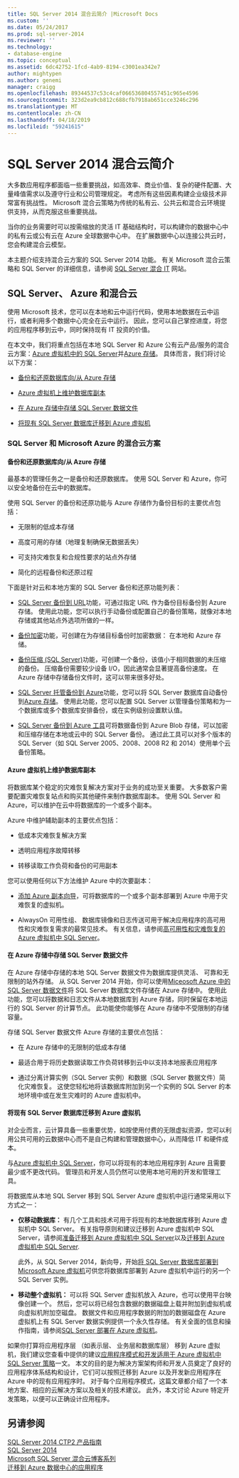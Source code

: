 ```yaml
---
title: SQL Server 2014 混合云简介 |Microsoft Docs
ms.custom: ''
ms.date: 05/24/2017
ms.prod: sql-server-2014
ms.reviewer: ''
ms.technology:
- database-engine
ms.topic: conceptual
ms.assetid: 6dc42752-1fcd-4ab9-8194-c3001ea342e7
author: mightypen
ms.author: genemi
manager: craigg
ms.openlocfilehash: 89344537c53c4caf066536804557451c965e4596
ms.sourcegitcommit: 323d2ea9cb812c688cfb7918ab651cce3246c296
ms.translationtype: MT
ms.contentlocale: zh-CN
ms.lasthandoff: 04/18/2019
ms.locfileid: "59241615"
---
```

# <a name="introduction-to-sql-server-2014-hybrid-cloud"></a>SQL Server 2014 混合云简介
 大多数应用程序都面临一些重要挑战，如高效率、商业价值、复杂的硬件配置、大量峰值需求以及遵守行业和公司管理规定。 考虑所有这些因素构建企业级技术非常富有挑战性。 Microsoft 混合云策略为传统的私有云、公共云和混合云环境提供支持，从而克服这些重要挑战。 
 
 当你的业务需要时可以按需缩放的灵活 IT 基础结构时，可以构建你的数据中心中的私有云或公有云在 Azure 全球数据中心中。 在扩展数据中心以连接公共云时，您会构建混合云模型。 
 
 本主题介绍支持混合云方案的 SQL Server 2014 功能。 有关 Microsoft 混合云策略和 SQL Server 的详细信息，请参阅 [SQL Server 混合 IT](https://www.microsoft.com/sqlserver/solutions-technologies/hybrid-It.aspx) 网站。 
 
## <a name="sql-server-azure-and-hybrid-cloud"></a>SQL Server、 Azure 和混合云 
 使用 Microsoft 技术，您可以在本地和云中运行代码，使用本地数据在云中运行，或者利用多个数据中心完全在云中运行。 因此，您可以自己掌控进度，将您的应用程序移到云中，同时保持现有 IT 投资的价值。 
 
 在本文中，我们将重点包括在本地 SQL Server 和 Azure 公有云产品/服务的混合云方案：[Azure 虚拟机中的 SQL Server](https://msdn.microsoft.com/library/azure/jj823132.aspx)并[Azure 存储](http://www.azure.com/documentation/services/storage/)。 具体而言，我们将讨论以下方案： 
 
-  [备份和还原数据库向/从 Azure 存储](../../2014/getting-started/introduction-to-sql-server-2014-hybrid-cloud.md#backup) 
 
-  [Azure 虚拟机上维护数据库副本](../../2014/getting-started/introduction-to-sql-server-2014-hybrid-cloud.md#replica) 
 
-  [在 Azure 存储中存储 SQL Server 数据文件](../../2014/getting-started/introduction-to-sql-server-2014-hybrid-cloud.md#store) 
 
-  [将现有 SQL Server 数据库迁移到 Azure 虚拟机](../../2014/getting-started/introduction-to-sql-server-2014-hybrid-cloud.md#migrate) 
 
### <a name="hybrid-cloud-scenarios-for-sql-server-and-microsoft-azure"></a>SQL Server 和 Microsoft Azure 的混合云方案 
 
#### <a name="backup"></a> 备份和还原数据库向/从 Azure 存储 
 最基本的管理任务之一是备份和还原数据库。 使用 SQL Server 和 Azure，你可以安全地备份在云中的数据库。 
 
 使用 SQL Server 的备份和还原功能与 Azure 存储作为备份目标的主要优点包括： 
 
-  无限制的低成本存储 
 
-  高度可用的存储（地理复制确保无数据丢失） 
 
-  可支持灾难恢复和合规性要求的站点外存储 
 
-  简化的远程备份和还原过程 
 
 下面是针对云和本地方案的 SQL Server 备份和还原功能列表： 
 
-  [SQL Server 备份到 URL](../relational-databases/backup-restore/sql-server-backup-to-url.md)功能，可通过指定 URL 作为备份目标备份到 Azure 存储。 使用此功能，您可以执行手动备份或配置自己的备份策略，就像对本地存储或其他站点外选项所做的一样。 
 
-  [备份加密](../relational-databases/backup-restore/backup-encryption.md)功能，可创建在为存储目标备份时加密数据： 在本地和 Azure 存储。 
 
-  [备份压缩 (SQL Server)](../relational-databases/backup-restore/backup-compression-sql-server.md)功能，可创建一个备份，该值小于相同数据的未压缩的备份。 压缩备份需要较少设备 I/O，因此通常会显著提高备份速度。 在 Azure 存储中存储备份文件时，这可以带来很多好处。 
 
-  [SQL Server 托管备份到 Azure](https://msdn.microsoft.com/library/dn606152(v=sql.120).aspx)功能，您可以将 SQL Server 数据库自动备份到[Azure 存储](http://www.azure.com/documentation/services/storage/)。 使用此功能，您可以配置 SQL Server 以管理备份策略和为一个数据库或多个数据库安排备份，或在实例级别设置默认值。 
 
-  [SQL Server 备份到 Azure 工具](https://www.microsoft.com/download/details.aspx?id=40740)可将数据备份到 Azure Blob 存储，可以加密和压缩存储在本地或云中的 SQL Server 备份。 通过此工具可以对多个版本的 SQL Server（如 SQL Server 2005、2008、2008 R2 和 2014）使用单个云备份策略。 
 
#### <a name="replica"></a> Azure 虚拟机上维护数据库副本 
 将数据库某个稳定的灾难恢复解决方案对于业务的成功至关重要。 大多数客户需要配置灾难恢复站点和购买其他硬件来制作数据库副本。 使用 SQL Server 和 Azure，可以维护在云中将数据库的一个或多个副本。 
 
 Azure 中维护辅助副本的主要优点包括： 
 
-  低成本灾难恢复解决方案 
 
-  透明应用程序故障转移 
 
-  转移读取工作负荷和备份的可用副本 
 
 您可以使用任何以下方法维护 Azure 中的次要副本： 
 
-  [添加 Azure 副本向导](https://msdn.microsoft.com/library/dn463980\(v=sql.120\).aspx)，可将数据库的一个或多个副本部署到 Azure 中用于灾难恢复的虚拟机。 
 
-  AlwaysOn 可用性组、 数据库镜像和日志传送可用于解决应用程序的高可用性和灾难恢复需求的最常见技术。 有关信息，请参阅[高可用性和灾难恢复的 Azure 虚拟机中 SQL Server](https://msdn.microsoft.com/library/azure/jj870962.aspx)。 
 
#### <a name="store"></a> 在 Azure 存储中存储 SQL Server 数据文件 
 在 Azure 存储中存储的本地 SQL Server 数据文件为数据库提供灵活、 可靠和无限制的站外存储。 从 SQL Server 2014 开始，你可以使用[Miceosoft Azure 中的 SQL Server 数据文件](https://docs.microsoft.com/sql/relational-databases/databases/sql-server-data-files-in-microsoft-azure)将 SQL Server 数据库文件存储在 Azure 存储中。 使用此功能，您可以将数据和日志文件从本地数据库到 Azure 存储，同时保留在本地运行的 SQL Server 的计算节点。 此功能使你能够在 Azure 存储中不受限制的存储容量。 
 
 存储 SQL Server 数据文件 Azure 存储的主要优点包括： 
 
-  在 Azure 存储中的无限制的低成本存储 
 
-  最适合用于将历史数据读取工作负荷转移到云中以支持本地报表应用程序 
 
-  通过分离计算实例（SQL Server 实例）和数据（SQL Server 数据文件）简化灾难恢复。 这使您轻松地将该数据库附加到另一个实例的 SQL Server 的本地环境中或在发生灾难时的 Azure 虚拟机中。 
 
#### <a name="migrate"></a> 将现有 SQL Server 数据库迁移到 Azure 虚拟机 
 对企业而言，云计算具备一些重要优势，如按使用付费的无限虚拟资源，您可以利用公共可用的云数据中心而不是自己构建和管理数据中心，从而降低 IT 和硬件成本。 
 
 与[Azure 虚拟机中 SQL Server](https://msdn.microsoft.com/library/azure/jj823132.aspx)，你可以将现有的本地应用程序到 Azure 且需要最少或不更改代码。 管理员和开发人员仍然可以使用本地可用的开发和管理工具。 
 
 将数据库从本地 SQL Server 移到 SQL Server Azure 虚拟机中运行通常采用以下方式之一： 
 
-  **仅移动数据库：** 有几个工具和技术可用于将现有的本地数据库移到 Azure 虚拟机中 SQL Server。 有关指导原则和建议迁移到 Azure 虚拟机中 SQL Server，请参阅[准备迁移到 Azure 虚拟机中 SQL Server](https://msdn.microsoft.com/library/dn133142.aspx)以及[迁移到 Azure 虚拟机中 SQL Server](https://msdn.microsoft.com/library/jj156165.aspx). 
 
   此外，从 SQL Server 2014，新向导，开始[将 SQL Server 数据库部署到 Microsoft Azure 虚拟机](../relational-databases/databases/deploy-a-sql-server-database-to-a-microsoft-azure-virtual-machine.md)可供您将数据库部署到 Azure 虚拟机中运行的另一个 SQL Server 实例。 
 
-  **移动整个虚拟机：** 可以将 SQL Server 虚拟机放入 Azure，也可以使用平台映像创建一个。 然后，您可以将已经包含数据的数据磁盘上载并附加到虚拟机或向虚拟机附加空磁盘。 数据文件和应用程序数据的附加的数据磁盘在 Azure 虚拟机上有 SQL Server 数据实例提供一个永久性存储。 有关全面的信息和操作指南，请参阅[SQL Server 部署在 Azure 虚拟机](https://msdn.microsoft.com/library/dn133141.aspx)。 
 
 如果你打算将应用程序层 （如表示层、 业务层和数据库层） 移到 Azure 虚拟机，我们建议您查看中提供的建议[应用程序模式和开发适用于 Azure 虚拟机中 SQL Server 策略](https://msdn.microsoft.com/library/dn574746.aspx)一文。 本文的目的是为解决方案架构师和开发人员奠定了良好的应用程序体系结构和设计，它们可以按照迁移到 Azure 以及开发新应用程序在 Azure 中的现有应用程序时。 对于每个应用程序模式，这篇文章都介绍了一个本地方案、相应的云解决方案以及相关的技术建议。 此外，本文讨论 Azure 特定开发策略，以便可以正确设计应用程序。 
 
## <a name="see-also"></a>另请参阅 
 [SQL Server 2014 CTP2 产品指南](https://www.microsoft.com/download/details.aspx?id=39269)  
 [SQL Server 2014](https://www.microsoft.com/sqlserver/sql-server-2014.aspx)  
 [Microsoft SQL Server 混合云博客系列](https://azure.microsoft.com/blog/microsoft-sql-server-hybrid-cloud-blog-series/)  
 [迁移到 Azure 数据中心的应用程序](https://azure.microsoft.com/blog/cloud-services-series-migrating-data-centric-applications-to-windows-azure/) 
 
 

